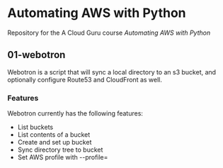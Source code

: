 # Automating AWS with Python

Repository for the A Cloud Guru course *Automating AWS with Python*

## 01-webotron 

Webotron is a script that will sync a local directory to an s3 bucket, and optionally configure Route53 and CloudFront as well.

### Features ###

Webotron currently has the following features:

- List buckets
- List contents of a bucket
- Create and set up bucket
- Sync directory tree to bucket
- Set AWS profile with --profile=<profileName>